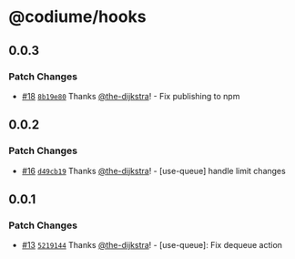 # @codiume/hooks

## 0.0.3

### Patch Changes

- [#18](https://github.com/codiume/hooks/pull/18) [`8b19e80`](https://github.com/codiume/hooks/commit/8b19e801d03072dfb4548d7b736230c99098cf42) Thanks [@the-dijkstra](https://github.com/the-dijkstra)! - Fix publishing to npm

## 0.0.2

### Patch Changes

- [#16](https://github.com/codiume/hooks/pull/16) [`d49cb19`](https://github.com/codiume/hooks/commit/d49cb195282a81c625e3e2984b949b6691c5ece8) Thanks [@the-dijkstra](https://github.com/the-dijkstra)! - [use-queue] handle limit changes

## 0.0.1

### Patch Changes

- [#13](https://github.com/codiume/hooks/pull/13) [`5219144`](https://github.com/codiume/hooks/commit/52191441ba99d69ebe0ac52805d29c310c8fbd89) Thanks [@the-dijkstra](https://github.com/the-dijkstra)! - [use-queue]: Fix dequeue action
